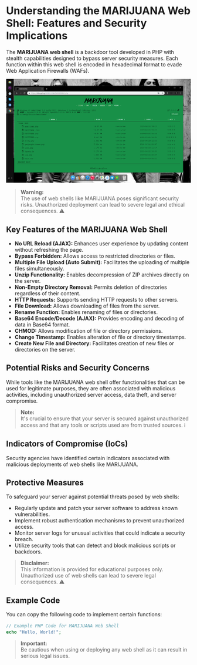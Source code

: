 # Understanding the MARIJUANA Web Shell: Features and Security Implications

The **MARIJUANA web shell** is a backdoor tool developed in PHP with stealth capabilities designed to bypass server security measures. Each function within this web shell is encoded in hexadecimal format to evade Web Application Firewalls (WAFs).

![MARIJUANA Web Shell](https://raw.githubusercontent.com/RootShelll/MARIJUANA-web-shell/refs/heads/main/MARIJUANA.png) <!-- Replace with the actual image URL -->

> **Warning:**  
> The use of web shells like MARIJUANA poses significant security risks. Unauthorized deployment can lead to severe legal and ethical consequences. ⚠️

## Key Features of the MARIJUANA Web Shell

- **No URL Reload (AJAX):** Enhances user experience by updating content without refreshing the page.
- **Bypass Forbidden:** Allows access to restricted directories or files.
- **Multiple File Upload (Auto Submit):** Facilitates the uploading of multiple files simultaneously.
- **Unzip Functionality:** Enables decompression of ZIP archives directly on the server.
- **Non-Empty Directory Removal:** Permits deletion of directories regardless of their content.
- **HTTP Requests:** Supports sending HTTP requests to other servers.
- **File Download:** Allows downloading of files from the server.
- **Rename Function:** Enables renaming of files or directories.
- **Base64 Encode/Decode (AJAX):** Provides encoding and decoding of data in Base64 format.
- **CHMOD:** Allows modification of file or directory permissions.
- **Change Timestamp:** Enables alteration of file or directory timestamps.
- **Create New File and Directory:** Facilitates creation of new files or directories on the server.

## Potential Risks and Security Concerns

While tools like the MARIJUANA web shell offer functionalities that can be used for legitimate purposes, they are often associated with malicious activities, including unauthorized server access, data theft, and server compromise. 

> **Note:**  
> It's crucial to ensure that your server is secured against unauthorized access and that any tools or scripts used are from trusted sources. ℹ️

## Indicators of Compromise (IoCs)

Security agencies have identified certain indicators associated with malicious deployments of web shells like MARIJUANA.

## Protective Measures

To safeguard your server against potential threats posed by web shells:

- Regularly update and patch your server software to address known vulnerabilities.
- Implement robust authentication mechanisms to prevent unauthorized access.
- Monitor server logs for unusual activities that could indicate a security breach.
- Utilize security tools that can detect and block malicious scripts or backdoors.

> **Disclaimer:**  
> This information is provided for educational purposes only. Unauthorized use of web shells can lead to severe legal consequences. ⚠️

## Example Code

You can copy the following code to implement certain functions:

```php
// Example PHP Code for MARIJUANA Web Shell
echo "Hello, World!";
```

> **Important:**  
> Be cautious when using or deploying any web shell as it can result in serious legal issues.
```
